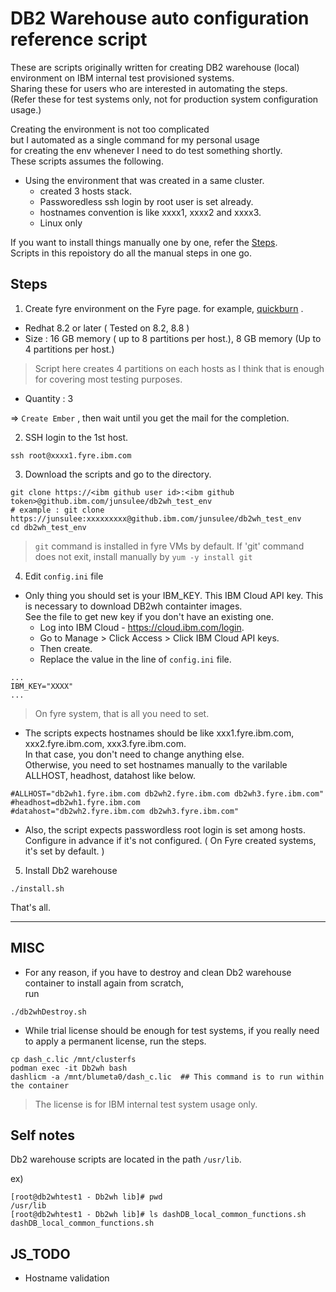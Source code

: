# DB2 Warehouse auto configuration reference script  

These are scripts originally written for creating DB2 warehouse (local) environment on IBM internal test provisioned systems.   
Sharing these for users who are interested in automating the steps.   
(Refer these for test systems only, not for production system configuration usage.)      

Creating the environment is not too complicated   
but I automated as a single command for my personal usage    
for creating the env whenever I need to do test something shortly.   
These scripts assumes the following.   

- Using the environment that was created in a same cluster.  
  - created 3 hosts stack.    
  - Passworedless ssh login by root user is set already.   
  - hostnames convention is like xxxx1, xxxx2 and xxxx3.    
  - Linux only      

If you want to install things manually one by one, refer the [Steps](docs/db2wh_manual_installation.md).     
Scripts in this repoistory do all the manual steps in one go.  

## Steps    

1. Create fyre environment on the Fyre page. for example, [quickburn](https://fyre.svl.ibm.com/quick) .    
- Redhat 8.2 or later ( Tested on 8.2, 8.8 )       
- Size : 16 GB memory ( up to 8 partitions per host.), 8 GB memory (Up to 4 partitions per host.)   
  
> Script here creates 4 partitions on each hosts as I think that is enough for covering most testing purposes.       
- Quantity : 3     

=> `Create Ember` , then wait until you get the mail for the completion.    

2. SSH login to the 1st host.  

```
ssh root@xxxx1.fyre.ibm.com
```

3. Download the scripts and go to the directory.   

```
git clone https://<ibm github user id>:<ibm github token>@github.ibm.com/junsulee/db2wh_test_env
# example : git clone https://junsulee:xxxxxxxxx@github.ibm.com/junsulee/db2wh_test_env 
cd db2wh_test_env
```

> `git` command is installed in fyre VMs by default.
> If 'git' command does not exit, install manually by `yum -y install git`    


4. Edit `config.ini` file   
- Only thing you should set is your IBM_KEY. This IBM Cloud API key. This is necessary to download DB2wh containter images.  
  See the file to get new key if you don't have an existing one.   
  - Log into IBM Cloud - https://cloud.ibm.com/login. 
  - Go to Manage > Click Access > Click IBM Cloud API keys.
  - Then create. 
  - Replace the value in the line of `config.ini` file.   

```
...
IBM_KEY="XXXX"
...
```

> On fyre system, that is all you need to set.   

- The scripts expects hostnames should be like xxx1.fyre.ibm.com, xxx2.fyre.ibm.com, xxx3.fyre.ibm.com.   
  In that case, you don't need to change anything else.  
  Otherwise, you need to set hostnames manually to the varilable ALLHOST, headhost, datahost like below.  
```
#ALLHOST="db2wh1.fyre.ibm.com db2wh2.fyre.ibm.com db2wh3.fyre.ibm.com"
#headhost=db2wh1.fyre.ibm.com
#datahost="db2wh2.fyre.ibm.com db2wh3.fyre.ibm.com"
```
- Also, the script expects passwordless root login is set among hosts.  
  Configure in advance if it's not configured. ( On Fyre created systems, it's set by default. )  
  
5. Install Db2 warehouse

```
./install.sh
```

That's all.    

---

## MISC 

- For any reason, if you have to destroy and clean Db2 warehouse container to install again from scratch,   
run 
```
./db2whDestroy.sh   
```

- While trial license should be enough for test systems, if you really need to apply a permanent license, 
  run the steps.
```
cp dash_c.lic /mnt/clusterfs
podman exec -it Db2wh bash   
dashlicm -a /mnt/blumeta0/dash_c.lic  ## This command is to run within the container   
```

> The license is for IBM internal test system usage only.  

## Self notes

Db2 warehouse scripts are located in the path `/usr/lib`.   

ex) 
```
[root@db2whtest1 - Db2wh lib]# pwd
/usr/lib
[root@db2whtest1 - Db2wh lib]# ls dashDB_local_common_functions.sh
dashDB_local_common_functions.sh
```

## JS_TODO

- Hostname validation    
